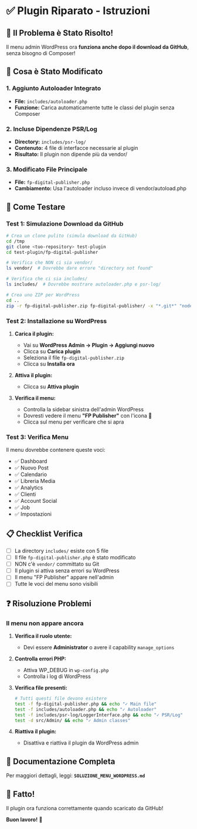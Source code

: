 # ✅ Plugin Riparato - Istruzioni

## 🎉 Il Problema è Stato Risolto!

Il menu admin WordPress ora **funziona anche dopo il download da GitHub**, senza bisogno di Composer!

## 🔧 Cosa è Stato Modificato

### 1. Aggiunto Autoloader Integrato
- **File:** `includes/autoloader.php`
- **Funzione:** Carica automaticamente tutte le classi del plugin senza Composer

### 2. Incluse Dipendenze PSR/Log
- **Directory:** `includes/psr-log/`
- **Contenuto:** 4 file di interfacce necessarie al plugin
- **Risultato:** Il plugin non dipende più da vendor/

### 3. Modificato File Principale
- **File:** `fp-digital-publisher.php`
- **Cambiamento:** Usa l'autoloader incluso invece di vendor/autoload.php

## 🚀 Come Testare

### Test 1: Simulazione Download da GitHub

```bash
# Crea un clone pulito (simula download da GitHub)
cd /tmp
git clone <tuo-repository> test-plugin
cd test-plugin/fp-digital-publisher

# Verifica che NON ci sia vendor/
ls vendor/  # Dovrebbe dare errore "directory not found"

# Verifica che ci sia includes/
ls includes/  # Dovrebbe mostrare autoloader.php e psr-log/

# Crea uno ZIP per WordPress
cd ..
zip -r fp-digital-publisher.zip fp-digital-publisher/ -x "*.git*" "node_modules/*"
```

### Test 2: Installazione su WordPress

1. **Carica il plugin:**
   - Vai su **WordPress Admin → Plugin → Aggiungi nuovo**
   - Clicca su **Carica plugin**
   - Seleziona il file `fp-digital-publisher.zip`
   - Clicca su **Installa ora**

2. **Attiva il plugin:**
   - Clicca su **Attiva plugin**

3. **Verifica il menu:**
   - Controlla la sidebar sinistra dell'admin WordPress
   - Dovresti vedere il menu **"FP Publisher"** con l'icona 📢
   - Clicca sul menu per verificare che si apra

### Test 3: Verifica Menu

Il menu dovrebbe contenere queste voci:
- ✅ Dashboard
- ✅ Nuovo Post
- ✅ Calendario
- ✅ Libreria Media
- ✅ Analytics
- ✅ Clienti
- ✅ Account Social
- ✅ Job
- ✅ Impostazioni

## 📋 Checklist Verifica

- [ ] La directory `includes/` esiste con 5 file
- [ ] Il file `fp-digital-publisher.php` è stato modificato
- [ ] NON c'è `vendor/` committato su Git
- [ ] Il plugin si attiva senza errori su WordPress
- [ ] Il menu "FP Publisher" appare nell'admin
- [ ] Tutte le voci del menu sono visibili

## ❓ Risoluzione Problemi

### Il menu non appare ancora

1. **Verifica il ruolo utente:**
   - Devi essere **Administrator** o avere il capability `manage_options`

2. **Controlla errori PHP:**
   - Attiva WP_DEBUG in `wp-config.php`
   - Controlla i log di WordPress

3. **Verifica file presenti:**
   ```bash
   # Tutti questi file devono esistere
   test -f fp-digital-publisher.php && echo "✓ Main file"
   test -f includes/autoloader.php && echo "✓ Autoloader"
   test -f includes/psr-log/LoggerInterface.php && echo "✓ PSR/Log"
   test -d src/Admin/ && echo "✓ Admin classes"
   ```

4. **Riattiva il plugin:**
   - Disattiva e riattiva il plugin da WordPress admin

## 📖 Documentazione Completa

Per maggiori dettagli, leggi: **`SOLUZIONE_MENU_WORDPRESS.md`**

## 🎊 Fatto!

Il plugin ora funziona correttamente quando scaricato da GitHub!

**Buon lavoro!** 🚀

